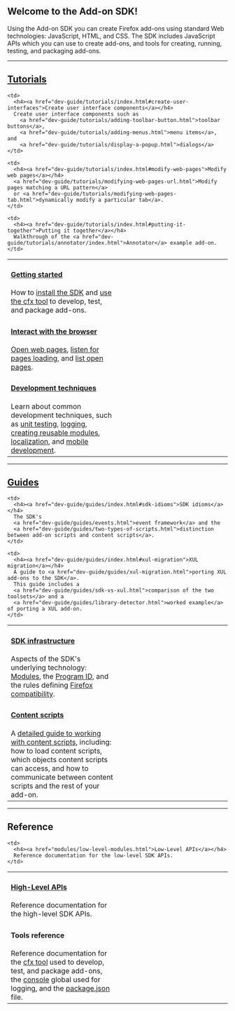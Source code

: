 <!-- This Source Code Form is subject to the terms of the Mozilla Public
   - License, v. 2.0. If a copy of the MPL was not distributed with this
   - file, You can obtain one at http://mozilla.org/MPL/2.0/. -->

<h2 class="top">Welcome to the Add-on SDK!</h2>

Using the Add-on SDK you can create Firefox add-ons using standard Web
technologies: JavaScript, HTML, and CSS. The SDK includes JavaScript APIs which you can use to create add-ons, and tools for creating, running, testing, and packaging add-ons.

<hr>

## <a href="dev-guide/tutorials/index.html">Tutorials</a> ##

<table class="catalog">
<colgroup>
<col width="50%">
<col width="50%">
</colgroup>
  <tr>
    <td>
      <h4><a href="dev-guide/tutorials/index.html#getting-started">Getting started</a></h4>
      How to
      <a href="dev-guide/tutorials/installation.html">install the SDK</a> and
      <a href="dev-guide/tutorials/getting-started-with-cfx.html">use the cfx
      tool</a> to develop, test, and package add-ons.
    </td>

    <td>
      <h4><a href="dev-guide/tutorials/index.html#create-user-interfaces">Create user interface components</a></h4>
      Create user interface components such as
        <a href="dev-guide/tutorials/adding-toolbar-button.html">toolbar buttons</a>,
        <a href="dev-guide/tutorials/adding-menus.html">menu items</a>, and
        <a href="dev-guide/tutorials/display-a-popup.html">dialogs</a>
    </td>
  </tr>

  <tr>
    <td>
      <h4><a href="dev-guide/tutorials/index.html#interact-with-the-browser">Interact with the browser</a></h4>
      <a href="dev-guide/tutorials/open-a-web-page.html">Open web pages</a>,
      <a href="dev-guide/tutorials/listen-for-page-load.html">listen for pages loading</a>, and
      <a href="dev-guide/tutorials/list-open-tabs.html">list open pages</a>.
    </td>

    <td>
      <h4><a href="dev-guide/tutorials/index.html#modify-web-pages">Modify web pages</a></h4>
      <a href="dev-guide/tutorials/modifying-web-pages-url.html">Modify pages matching a URL pattern</a>
      or <a href="dev-guide/tutorials/modifying-web-pages-tab.html">dynamically modify a particular tab</a>.
    </td>
  </tr>

  <tr>
    <td>
      <h4><a href="dev-guide/tutorials/index.html#development-techniques">Development techniques</a></h4>
Learn about common development techniques, such as
<a href="dev-guide/tutorials/unit-testing.html">unit testing</a>,
<a href="dev-guide/tutorials/logging.html">logging</a>,
<a href="dev-guide/tutorials/reusable-modules.html">creating reusable modules</a>,
<a href="dev-guide/tutorials/l10n.html">localization</a>, and
<a href="dev-guide/tutorials/mobile.html">mobile development</a>.
    </td>

    <td>
      <h4><a href="dev-guide/tutorials/index.html#putting-it-together">Putting it together</a></h4>
      Walkthrough of the <a href="dev-guide/tutorials/annotator/index.html">Annotator</a> example add-on.
    </td>
  </tr>

</table>

<hr>

## <a href="dev-guide/guides/index.html">Guides</a> ##

<table class="catalog">
<colgroup>
<col width="50%">
<col width="50%">
</colgroup>
  <tr>
    <td>
      <h4><a href="dev-guide/guides/index.html#sdk-infrastructure">SDK infrastructure</a></h4>
      Aspects of the SDK's underlying technology:
      <a href="dev-guide/guides/modules.html">Modules</a>, the
      <a href="dev-guide/guides/program-id.html">Program ID</a>,
      and the rules defining
      <a href="dev-guide/guides/firefox-compatibility.html">Firefox compatibility</a>.
    </td>

    <td>
      <h4><a href="dev-guide/guides/index.html#sdk-idioms">SDK idioms</a></h4>
      The SDK's
      <a href="dev-guide/guides/events.html">event framework</a> and the
      <a href="dev-guide/guides/two-types-of-scripts.html">distinction between add-on scripts and content scripts</a>.
    </td>

  </tr>

  <tr>
    <td>
      <h4><a href="dev-guide/guides/index.html#content-scripts">Content scripts</a></h4>
      A <a href="dev-guide/guides/content-scripts/index.html">detailed guide to working with content scripts</a>,
      including: how to load content scripts, which objects
      content scripts can access, and how to communicate
      between content scripts and the rest of your add-on.
    </td>

    <td>
      <h4><a href="dev-guide/guides/index.html#xul-migration">XUL migration</a></h4>
      A guide to <a href="dev-guide/guides/xul-migration.html">porting XUL add-ons to the SDK</a>.
      This guide includes a
      <a href="dev-guide/guides/sdk-vs-xul.html">comparison of the two toolsets</a> and a
      <a href="dev-guide/guides/library-detector.html">worked example</a> of porting a XUL add-on.
    </td>

  </tr>

</table>

<hr>

## Reference ##

<table class="catalog">
<colgroup>
<col width="50%">
<col width="50%">
</colgroup>
  <tr>
    <td>
      <h4><a href="modules/high-level-modules.html">High-Level APIs</a></h4>
      Reference documentation for the high-level SDK APIs.
    </td>

    <td>
      <h4><a href="modules/low-level-modules.html">Low-Level APIs</a></h4>
      Reference documentation for the low-level SDK APIs.
    </td>
  </tr>

  <tr>
    <td>
      <h4>Tools reference</h4>
      Reference documentation for the
      <a href="dev-guide/cfx-tool.html">cfx tool</a>
      used to develop, test, and package add-ons, the
      <a href="dev-guide/console.html">console</a>
      global used for logging, and the
      <a href="dev-guide/package-spec.html">package.json</a> file.
    </td>
    <td>
    </td>
  </tr>

</table>
